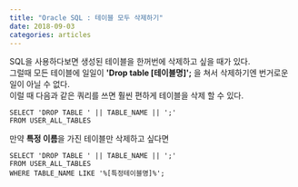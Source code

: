 ```yaml
---
title: "Oracle SQL : 테이블 모두 삭제하기"
date: 2018-09-03
categories: articles
---
```


SQL을 사용하다보면 생성된 테이블을 한꺼번에 삭제하고 싶을 때가 있다.  
그럴때 모든 테이블에 일일이 **'Drop table [테이블명]';** 을 쳐서 삭제하기엔 번거로운 일이 아닐 수 없다.  
이럴 때 다음과 같은 쿼리를 쓰면 훨씬 편하게 테이블을 삭제 할 수 있다.  

```  
SELECT 'DROP TABLE ' || TABLE_NAME || ';'  
FROM USER_ALL_TABLES  
```

만약 **특정 이름**을 가진 테이블만 삭제하고 싶다면  
```  
SELECT 'DROP TABLE ' || TABLE_NAME || ';'  
FROM USER_ALL_TABLES  
WHERE TABLE_NAME LIKE '%[특정테이블명]%';  
```  


